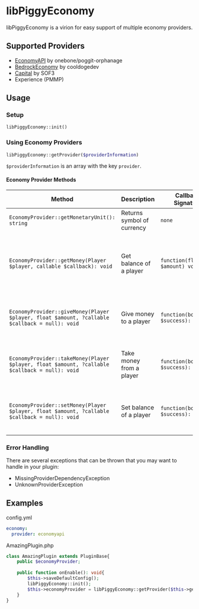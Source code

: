 # libPiggyEconomy

libPiggyEconomy is a virion for easy support of multiple economy providers.

## Supported Providers

- [EconomyAPI](https://poggit.pmmp.io/p/EconomyAPI) by onebone/poggit-orphanage
- [BedrockEconomy](https://poggit.pmmp.io/p/BedrockEconomy) by cooldogedev
- [Capital](https://poggit.pmmp.io/p/Capital) by SOF3
- Experience (PMMP)

## Usage

### Setup

```php
libPiggyEconomy::init()
```

### Using Economy Providers

```php
libPiggyEconomy::getProvider($providerInformation)
```

`$providerInformation` is an array with the key ```provider```.

#### Economy Provider Methods

| Method                                                                                            | Description                | Callback Signature                                   | Callback Description                                                      |
|---------------------------------------------------------------------------------------------------|----------------------------|------------------------------------------------------|---------------------------------------------------------------------------|
| ```EconomyProvider::getMonetaryUnit(): string```                                                  | Returns symbol of currency | `none`                                               | `none`                                                                    |
| ```EconomyProvider::getMoney(Player $player, callable $callback): void```                         | Get balance of a player    | <code>function(float&#124;int $amount) void{}</code> | Returns default balance if player wasn't found, float&#124;int otherwise. |
| ```EconomyProvider::giveMoney(Player $player, float $amount, ?callable $callback = null): void``` | Give money to a player     | `function(bool $success): void{}`                    | Returns true if money was given successfully, otherwise false.            |
| ```EconomyProvider::takeMoney(Player $player, float $amount, ?callable $callback = null): void``` | Take money from a player   | `function(bool $success): void{}`                    | Returns true if money was taken successfully, otherwise false.            |
| ```EconomyProvider::setMoney(Player $player, float $amount, ?callable $callback = null): void```  | Set balance of a player    | `function(bool $success): void{}`                    | Returns true if money was set successfully, otherwise false.              |

### Error Handling

There are several exceptions that can be thrown that you may want to handle in your plugin:

* MissingProviderDependencyException
* UnknownProviderException

## Examples

config.yml

```yaml
economy:
  provider: economyapi
```

AmazingPlugin.php

```php
class AmazingPlugin extends PluginBase{
    public $economyProvider;
    
    public function onEnable(): void{
        $this->saveDefaultConfig();
        libPiggyEconomy::init();
        $this->economyProvider = libPiggyEconomy::getProvider($this->getConfig()->get("economy"));
    }
}
```